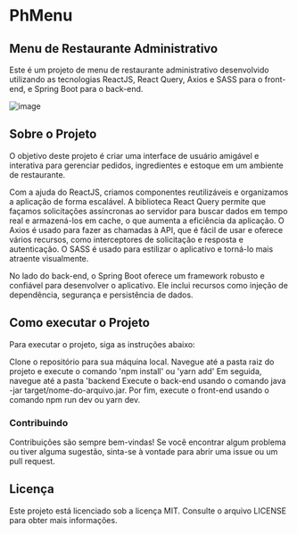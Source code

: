 # PhMenu

## Menu de Restaurante Administrativo

Este é um projeto de menu de restaurante administrativo desenvolvido utilizando as tecnologias ReactJS, React Query, Axios e SASS para o front-end, e Spring Boot para o back-end.

![image](https://user-images.githubusercontent.com/80326186/230682308-3d9f49ba-cf9e-4b27-a9ed-ecb8045903cf.png)


## Sobre o Projeto

O objetivo deste projeto é criar uma interface de usuário amigável e interativa para gerenciar pedidos, ingredientes e estoque em um ambiente de restaurante.

Com a ajuda do ReactJS, criamos componentes reutilizáveis e organizamos a aplicação de forma escalável. A biblioteca React Query permite que façamos solicitações assíncronas ao servidor para buscar dados em tempo real e armazená-los em cache, o que aumenta a eficiência da aplicação. O Axios é usado para fazer as chamadas à API, que é fácil de usar e oferece vários recursos, como interceptores de solicitação e resposta e autenticação. O SASS é usado para estilizar o aplicativo e torná-lo mais atraente visualmente.

No lado do back-end, o Spring Boot oferece um framework robusto e confiável para desenvolver o aplicativo. Ele inclui recursos como injeção de dependência, segurança e persistência de dados.

## Como executar o Projeto

Para executar o projeto, siga as instruções abaixo:

Clone o repositório para sua máquina local.
Navegue até a pasta raiz do projeto e execute o comando 'npm install' ou 'yarn add'
Em seguida, navegue até a pasta 'backend
Execute o back-end usando o comando java -jar target/nome-do-arquivo.jar.
Por fim, execute o front-end usando o comando npm run dev ou yarn dev.

### Contribuindo
Contribuições são sempre bem-vindas! Se você encontrar algum problema ou tiver alguma sugestão, sinta-se à vontade para abrir uma issue ou um pull request.

## Licença

Este projeto está licenciado sob a licença MIT. Consulte o arquivo LICENSE para obter mais informações.

